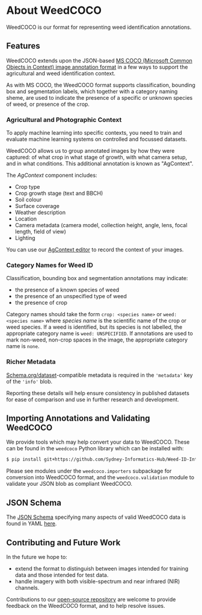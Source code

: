 # About WeedCOCO

WeedCOCO is our format for representing weed identification annotations.

## Features

WeedCOCO extends upon the JSON-based [MS COCO (Microsoft Common Objects in
Context) image annotation format](https://cocodataset.org/#format-data) in
a few ways to support the agricultural and weed identification context.

As with MS COCO, the WeedCOCO format supports classification, bounding box and
segmentation labels, which together with a category naming sheme, are used to
indicate the presence of a specific or unknown species of weed, or presence
of the crop.

### Agricultural and Photographic Context

To apply machine learning into specific contexts, you need to train and
evaluate machine learning systems on controlled and focussed datasets.

WeedCOCO allows us to group annotated images by how they were captured: of what
crop in what stage of growth, with what camera setup, and in what conditions.
This additional annotation is known as "AgContext".

The *AgContext* component includes:

* Crop type
* Crop growth stage (text and BBCH)
* Soil colour
* Surface coverage
* Weather description
* Location
* Camera metadata (camera model, collection height, angle, lens, focal length, field of view)
* Lighting

You can use our [AgContext editor](/editor) to record the context of your
images.

### Category Names for Weed ID

Classification, bounding box and segmentation annotations may indicate:
* the presence of a known species of weed
* the presence of an unspecified type of weed
* the presence of crop

Category names should take the form `crop: <species name>` or `weed: <species
name>` where _species name_ is the scientific name of the crop or weed species.
If a weed is identified, but its species is not labelled, the appropriate
category name is `weed: UNSPECIFIED`. If annotations are used to mark non-weed,
non-crop spaces in the image, the appropriate category name is `none`.

### Richer Metadata

[Schema.org/dataset](https://schema.org/dataset)-compatible metadata is
required in the `'metadata'` key of the `'info'` blob.

Reporting these details will help ensure consistency in published
datasets for ease of comparison and use in further research and development.

## Importing Annotations and Validating WeedCOCO

We provide tools which may help convert your data to WeedCOCO. These can be
found in the `weedcoco` Python library which can be installed with:

```sh
$ pip install git+https://github.com/Sydney-Informatics-Hub/Weed-ID-Interchange
```

Please see modules under the `weedcoco.importers` subpackage for conversion
into WeedCOCO format, and the `weedcoco.validation` module to validate your
JSON blob as compliant WeedCOCO.

## JSON Schema

The [JSON Schema](https://json-schema.org) specifying many aspects of valid
WeedCOCO data is found in YAML
[here](https://github.com/Sydney-Informatics-Hub/Weed-ID-Interchange/blob/master/weedcoco/schema).

## Contributing and Future Work

In the future we hope to:

* extend the format to distinguish between images intended for training data
  and those intended for test data.
* handle imagery with both visible-spectrum and near infrared (NIR) channels.

Contributions to our [open-source
repository](https://github.com/Sydney-Informatics-Hub/Weed-ID-Interchange) are
welcome to provide feedback on the WeedCOCO format, and to help resolve issues.
